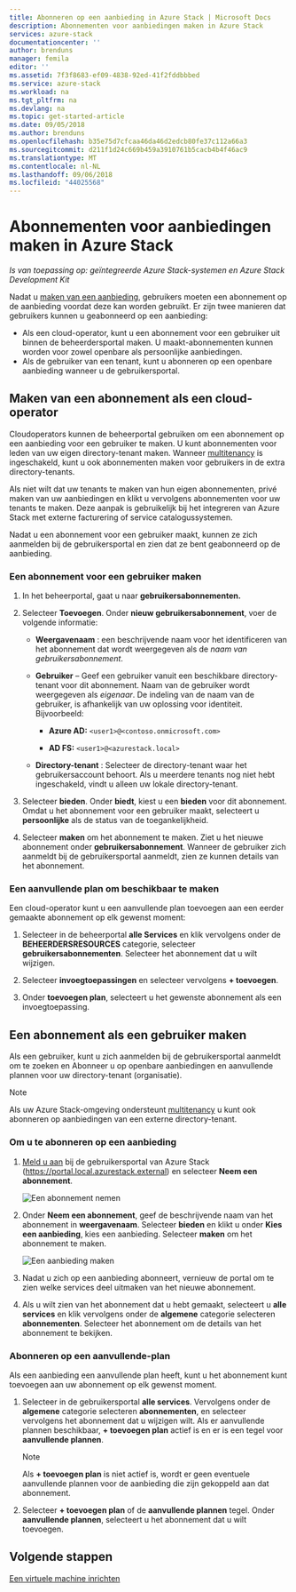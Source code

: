 ```yaml
---
title: Abonneren op een aanbieding in Azure Stack | Microsoft Docs
description: Abonnementen voor aanbiedingen maken in Azure Stack
services: azure-stack
documentationcenter: ''
author: brenduns
manager: femila
editor: ''
ms.assetid: 7f3f8683-ef09-4838-92ed-41f2fddbbbed
ms.service: azure-stack
ms.workload: na
ms.tgt_pltfrm: na
ms.devlang: na
ms.topic: get-started-article
ms.date: 09/05/2018
ms.author: brenduns
ms.openlocfilehash: b35e75d7cfcaa46da46d2edcb80fe37c112a66a3
ms.sourcegitcommit: d211f1d24c669b459a3910761b5cacb4b4f46ac9
ms.translationtype: MT
ms.contentlocale: nl-NL
ms.lasthandoff: 09/06/2018
ms.locfileid: "44025568"
---
```

# <a name="create-subscriptions-to-offers-in-azure-stack"></a>Abonnementen voor aanbiedingen maken in Azure Stack

*Is van toepassing op: geïntegreerde Azure Stack-systemen en Azure Stack Development Kit*

Nadat u [maken van een aanbieding](azure-stack-create-offer.md), gebruikers moeten een abonnement op de aanbieding voordat deze kan worden gebruikt. Er zijn twee manieren dat gebruikers kunnen u geabonneerd op een aanbieding:

- Als een cloud-operator, kunt u een abonnement voor een gebruiker uit binnen de beheerdersportal maken. U maakt-abonnementen kunnen worden voor zowel openbare als persoonlijke aanbiedingen.
- Als de gebruiker van een tenant, kunt u abonneren op een openbare aanbieding wanneer u de gebruikersportal.  

## <a name="create-a-subscription-as-a-cloud-operator"></a>Maken van een abonnement als een cloud-operator

Cloudoperators kunnen de beheerportal gebruiken om een abonnement op een aanbieding voor een gebruiker te maken.  U kunt abonnementen voor leden van uw eigen directory-tenant maken.  Wanneer [multitenancy](azure-stack-enable-multitenancy.md) is ingeschakeld, kunt u ook abonnementen maken voor gebruikers in de extra directory-tenants.

Als niet wilt dat uw tenants te maken van hun eigen abonnementen, privé maken van uw aanbiedingen en klikt u vervolgens abonnementen voor uw tenants te maken. Deze aanpak is gebruikelijk bij het integreren van Azure Stack met externe facturering of service catalogussystemen.

Nadat u een abonnement voor een gebruiker maakt, kunnen ze zich aanmelden bij de gebruikersportal en zien dat ze bent geabonneerd op de aanbieding.  

### <a name="to-create-a-subscription-for-a-user"></a>Een abonnement voor een gebruiker maken

1. In het beheerportal, gaat u naar **gebruikersabonnementen.**
2. Selecteer **Toevoegen**. Onder **nieuw gebruikersabonnement**, voer de volgende informatie:  

   - **Weergavenaam** : een beschrijvende naam voor het identificeren van het abonnement dat wordt weergegeven als de *naam van gebruikersabonnement*.
   - **Gebruiker** – Geef een gebruiker vanuit een beschikbare directory-tenant voor dit abonnement. Naam van de gebruiker wordt weergegeven als *eigenaar*.  De indeling van de naam van de gebruiker, is afhankelijk van uw oplossing voor identiteit. Bijvoorbeeld:

     - **Azure AD:** `<user1>@<contoso.onmicrosoft.com>`

     - **AD FS:** `<user1>@<azurestack.local>` 

   - **Directory-tenant** : Selecteer de directory-tenant waar het gebruikersaccount behoort. Als u meerdere tenants nog niet hebt ingeschakeld, vindt u alleen uw lokale directory-tenant.

3. Selecteer **bieden**. Onder **biedt**, kiest u een **bieden** voor dit abonnement. Omdat u het abonnement voor een gebruiker maakt, selecteert u **persoonlijke** als de status van de toegankelijkheid.

4. Selecteer **maken** om het abonnement te maken. Ziet u het nieuwe abonnement onder **gebruikersabonnement**. Wanneer de gebruiker zich aanmeldt bij de gebruikersportal aanmeldt, zien ze kunnen details van het abonnement.

### <a name="to-make-an-add-on-plan-available"></a>Een aanvullende plan om beschikbaar te maken

Een cloud-operator kunt u een aanvullende plan toevoegen aan een eerder gemaakte abonnement op elk gewenst moment:

1. Selecteer in de beheerportal **alle Services** en klik vervolgens onder de **BEHEERDERSRESOURCES** categorie, selecteer **gebruikersabonnementen**. Selecteer het abonnement dat u wilt wijzigen.

2. Selecteer **invoegtoepassingen** en selecteer vervolgens **+ toevoegen**.  

3. Onder **toevoegen plan**, selecteert u het gewenste abonnement als een invoegtoepassing.

## <a name="create-a-subscription-as-a-user"></a>Een abonnement als een gebruiker maken

Als een gebruiker, kunt u zich aanmelden bij de gebruikersportal aanmeldt om te zoeken en Abonneer u op openbare aanbiedingen en aanvullende plannen voor uw directory-tenant (organisatie).

>[!NOTE]
>Als uw Azure Stack-omgeving ondersteunt [multitenancy](azure-stack-enable-multitenancy.md) u kunt ook abonneren op aanbiedingen van een externe directory-tenant.

### <a name="to-subscribe-to-an-offer"></a>Om u te abonneren op een aanbieding

1. [Meld u aan](azure-stack-connect-azure-stack.md) bij de gebruikersportal van Azure Stack (https://portal.local.azurestack.external) en selecteer **Neem een abonnement**.

   ![Een abonnement nemen](media/azure-stack-subscribe-plan-provision-vm/image01.png)
  
2. Onder **Neem een abonnement**, geef de beschrijvende naam van het abonnement in **weergavenaam**. Selecteer **bieden** en klikt u onder **Kies een aanbieding**, kies een aanbieding. Selecteer **maken** om het abonnement te maken.

   ![Een aanbieding maken](media/azure-stack-subscribe-plan-provision-vm/image02.png)
  
3. Nadat u zich op een aanbieding abonneert, vernieuw de portal om te zien welke services deel uitmaken van het nieuwe abonnement.
4. Als u wilt zien van het abonnement dat u hebt gemaakt, selecteert u **alle services** en klik vervolgens onder de **algemene** categorie selecteren **abonnementen**. Selecteer het abonnement om de details van het abonnement te bekijken.  

### <a name="to-subscribe-to-an-add-on-plan"></a>Abonneren op een aanvullende-plan

Als een aanbieding een aanvullende plan heeft, kunt u het abonnement kunt toevoegen aan uw abonnement op elk gewenst moment.  

1. Selecteer in de gebruikersportal **alle services**. Vervolgens onder de **algemene** categorie selecteren **abonnementen**, en selecteer vervolgens het abonnement dat u wijzigen wilt. Als er aanvullende plannen beschikbaar, **+ toevoegen plan** actief is en er is een tegel voor **aanvullende plannen**.

   >[!NOTE]
   >Als **+ toevoegen plan** is niet actief is, wordt er geen eventuele aanvullende plannen voor de aanbieding die zijn gekoppeld aan dat abonnement.

1. Selecteer **+ toevoegen plan** of de **aanvullende plannen** tegel. Onder **aanvullende plannen**, selecteert u het abonnement dat u wilt toevoegen.

## <a name="next-steps"></a>Volgende stappen

[Een virtuele machine inrichten](azure-stack-provision-vm.md)
